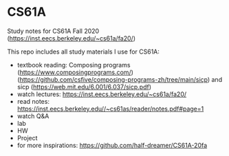# CS61A
Study notes for CS61A Fall 2020 (https://inst.eecs.berkeley.edu/~cs61a/fa20/)

This repo includes all study materials I use for CS61A:
- textbook reading: Composing programs (https://www.composingprograms.com/) (https://github.com/csfive/composing-programs-zh/tree/main/sicp) and sicp (https://web.mit.edu/6.001/6.037/sicp.pdf)
- watch lectures: https://inst.eecs.berkeley.edu/~cs61a/fa20/
- read notes: https://inst.eecs.berkeley.edu//~cs61as/reader/notes.pdf#page=1
- watch Q&A
- lab
- HW
- Project
- for more inspirations: https://github.com/half-dreamer/CS61A-20fa

